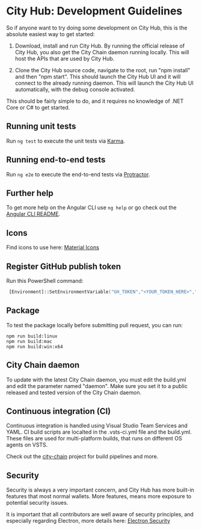 City Hub: Development Guidelines
===============

So if anyone want to try doing some development on City Hub, this is the absolute easiest way to get started:

1. Download, install and run City Hub. By running the official release of City Hub, you also get the City Chain daemon running locally. This will host the APIs that are used by City Hub.

2. Clone the City Hub source code, navigate to the root, run "npm install" and then "npm start". This should launch the City Hub UI and it will connect to the already running daemon. This will launch the City Hub UI automatically, with the debug console activated.

This should be fairly simple to do, and it requires no knowledge of .NET Core or C# to get started.

## Running unit tests

Run `ng test` to execute the unit tests via [Karma](https://karma-runner.github.io).

## Running end-to-end tests

Run `ng e2e` to execute the end-to-end tests via [Protractor](http://www.protractortest.org/).

## Further help

To get more help on the Angular CLI use `ng help` or go check out the [Angular CLI README](https://github.com/angular/angular-cli/blob/master/README.md).

## Icons

Find icons to use here: [Material Icons](https://material.io/tools/icons/?style=outline)

## Register GitHub publish token

Run this PowerShell command:

```ps
 [Environment]::SetEnvironmentVariable("GH_TOKEN","<YOUR_TOKEN_HERE>","User")
```

## Package

To test the package locally before submitting pull request, you can run:

```
npm run build:linux
npm run build:mac
npm run build:win:x64
```

## City Chain daemon

To update with the latest City Chain daemon, you must edit the build.yml and edit the parameter named "daemon". Make sure you set it
to a public released and tested version of the City Chain daemon.

## Continuous integration (CI)

Continuous integration is handled using Visual Studio Team Services and YAML. CI build scripts are localted in the .vsts-ci.yml file and
the build.yml. These files are used for multi-platform builds, that runs on different OS agents on VSTS.

Check out the [city-chain](https://dev.azure.com/citychain/city-chain/) project for build pipelines and more.

## Security

Security is always a very important concern, and City Hub has more built-in features that most normal wallets. More features, 
means more exposure to potential security issues.

It is important that all contributors are well aware of security principles, and especially regarding Electron, 
more details here: [Electron Security](https://electronjs.org/docs/tutorial/security)
